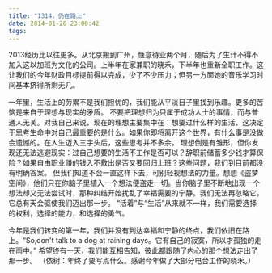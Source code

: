 ```yaml
---
title: "1314，仍在路上"
date: 2014-01-26 23:00:42
tags:
---
```


2013经历比以往更多。从北京搬到广州，惬意待业两个月，随后为了生计不得不加入这以加班为文化的公司。上半年在家兼职的晓禾，下半年也重新全职工作。这让我们的今年财政目标提前得以完成，少了不少压力；但另一方面她的音乐学习时间基本挤得所剩无几。 

一年里，生活上的劳累不是我们担忧的，我们能从平淡日子里找到乐趣。更多的苦恼是来自于理想与现实的矛盾。 不要把理想归为只属于成功人士的事情，而与普通人无关。对我自己来说，现在的理想主要集中在：想要过什么样的生活，这决定于思考生命中对自己最重要的是什么。如果你即将离开这个世界，有什么事是没做会遗憾的。在人生迈入三字头后，这些思考并不多余。 理想倒是有雏形，但你发现还无法逃避现实：过自己想要的生活不工作是否可以？辞职前储蓄多少钱才算保险？如果自由职业赚的钱入不敷出是否又要回归上班？这些问题，我们到目前都没有明确答案。 但我们知道不会一直这样下去，可别轻视想法的力量。想想《盗梦空间》，他们只在你脑子里植入一个想法便盗走一切。当你脑子里不断地出现一个想法却又无法尝试时，那种纠结开始扰乱了幸福需要的宁静。我们无法再忽略它，它总有天会驱使我们迈出那一步。 “活着”与“生活”从来就不一样，我们需要选择的权利，选择的能力，和选择的勇气。 

今年是我们转变的第一年，我们并没有到达幸福和宁静的终点，我们依旧在路上。“So,don't talk to a dog at raining days。它有自己的寂寞，所以才孤独的走在雨中。” 希望终有一天，我们能互相告知，彼此都跟随了内心的那个想法走出了那一步。 （依树：年终了要写点什么。感谢今年做了大部分电台工作的晓禾。）